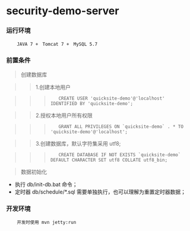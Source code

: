 security-demo-server
====

### 运行环境

        JAVA 7 +　Tomcat 7 +　MySQL 5.7

### 前置条件

> 创建数据库

>> 1.创建本地用户

>>>        CREATE USER 'quicksite-demo'@'localhost' IDENTIFIED BY 'quicksite-demo';

>> 2.授权本地用户所有权限

>>>        GRANT ALL PRIVILEGES ON `quicksite-demo` . * TO 'quicksite-demo'@'localhost';

>> 3.创建数据库，默认字符集采用 utf8;

>>>        CREATE DATABASE IF NOT EXISTS `quicksite-demo` DEFAULT CHARACTER SET utf8 COLLATE utf8_bin;

> 数据初始化

+ 执行 db/init-db.bat 命令；
+ 定时器 db/schedule/*.sql 需要单独执行，也可以理解为重置定时器数据；

### 开发环境
        开发时使用 mvn jetty:run
